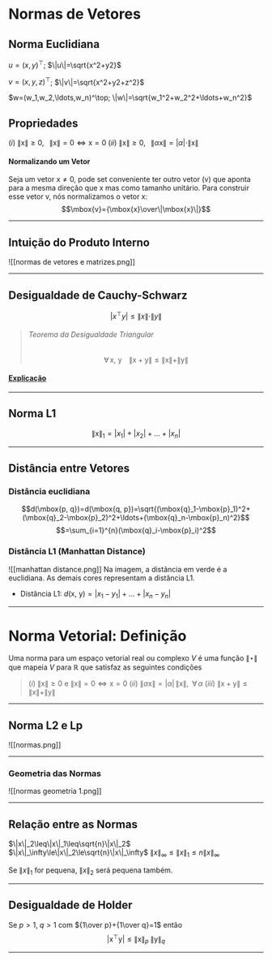 # Normas de Vetores
## Norma Euclidiana
$u=(x,y)^\top$; $\|u\|=\sqrt{x^2+y2}$

$v=(x,y,z)^\top$; $\|v\|=\sqrt{x^2+y2+z^2}$

$w=(w_1,w_2,\ldots,w_n)^\top;  \|w\|=\sqrt{w_1^2+w_2^2+\ldots+w_n^2}$

## Propriedades
$(i)$ $\|\mbox{x}\|\geq0,\;\;\;\|\mbox{x}\|=0\iff \mbox{x}=0$
$(ii)$ $\|\mbox{x}\|\geq0,\;\;\;\|\alpha\mbox{x}\|=|\alpha|\cdot\|\mbox{x}\|$

#### Normalizando um Vetor
Seja um vetor $\mbox{x}\not=0$, pode set conveniente ter outro vetor ($\mbox{v}$) que aponta para a mesma direção que $\mbox{x}$ mas como tamanho unitário. Para construir esse vetor $\mbox{v}$, nós normalizamos o vetor $\mbox{x}$:
$$\mbox{v}={\mbox{x}\over\|\mbox{x}\|}$$

---
## Intuição do Produto Interno
![[normas de vetores e matrizes.png]]

---
## Desigualdade de Cauchy-Schwarz
$$|x^\top y|\le\|x\|\cdot\|y\|$$
> ###### Teorema da Desigualdade Triangular
> $$\forall\,\mbox{x, y}\;\;\;\;\|\mbox{x}+\mbox{y}\|\leq\|\mbox{x}\|+\|\mbox{y}\|$$

#### [Explicação](https://www.youtube.com/watch?v=c4hVDiqXbwc&t=808s)

---
## Norma L1
$$\|\mbox{x}\|_1=|x_1|+|x_2|+\ldots+|x_n|$$

---
## Distância entre Vetores
### Distância euclidiana
$$d(\mbox{p, q})=d(\mbox{q, p})=\sqrt{(\mbox{q}_1-\mbox{p}_1)^2+(\mbox{q}_2-\mbox{p}_2)^2+\ldots+(\mbox{q}_n-\mbox{p}_n)^2}$$
$$=\sum_{i=1}^{n}(\mbox{q}_i-\mbox{p}_i)^2$$

### Distância L1 (Manhattan Distance)
![[manhattan distance.png]]
Na imagem, a distância em verde é a euclidiana. As demais cores representam a distância L1.
- Distância L1:		$d(\mbox{x, y})=|x_1-y_1|+\ldots+|x_n-y_n|$

---

# Norma Vetorial: Definição
Uma norma para um espaço vetorial real ou complexo $\mathit{V}$ é uma função $\|\star\|$ que mapeia $\mathit{V}$ para $\mathbb{R}$ que satisfaz as seguintes condições
> $(i)$ $\|\mbox{x}\|\geq0$ e $\|\mbox{x}\|=0\iff\mbox{x}=0$
> $(ii)$ $\|\alpha\mbox{x}\|=|\alpha|\,\|\mbox{x}\|,\;\;\forall\,\alpha$
> $(iii)$ $\|\mbox{x}+\mbox{y}\|\le\|\mbox{x}\|+\|\mbox{y}\|$

---

## Norma L2 e Lp
![[normas.png]]

---
### Geometria das Normas
![[normas geometria 1.png]]

---

## Relação entre as Normas
$\|x\|_2\leq\|x\|_1\leq\sqrt{n}\|x\|_2$
$\|x\|_\infty\le\|x\|_2\le\sqrt{n}\|x\|_\infty$
$\|x\|_\infty\le\|x\|_1\le n\|x\|_\infty$

Se $\|x\|_1$ for pequena, $\|x\|_2$ será pequena também.

---

## Desigualdade de Holder
Se $p>1,\;q>1$ com ${1\over p}+{1\over q}=1$ então
$$|\mbox{x}^\top\mbox{y}|\le\|\mbox{x}\|_p\;\|\mbox{y}\|_q$$

---
